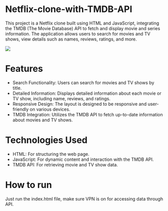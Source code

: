 # Netflix-clone-with-TMDB-API
This project is a Netflix clone built using HTML and JavaScript, integrating the TMDB (The Movie Database) API to fetch and display movie and series information. The application allows users to search for movies and TV shows, view details such as names, reviews, ratings, and more.

![](https://github.com/ShivamKuite07/netflix-clone-with-tmdb-api/blob/main/clone.gif)

# Features
- Search Functionality: Users can search for movies and TV shows by title.
- Detailed Information: Displays detailed information about each movie or TV show, including name, reviews, and ratings.
- Responsive Design: The layout is designed to be responsive and user-friendly on various devices.
- TMDB Integration: Utilizes the TMDB API to fetch up-to-date information about movies and TV shows.

# Technologies Used
- HTML: For structuring the web page.
- JavaScript: For dynamic content and interaction with the TMDB API.
- TMDB API: For retrieving movie and TV show data.

# How to run
Just run the index.html file, make sure VPN is on for accessing data through API.
